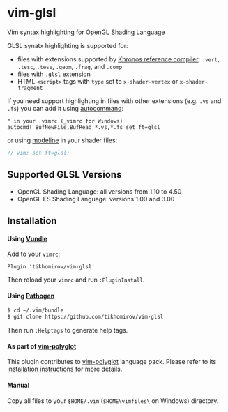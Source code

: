 # vim-glsl

Vim syntax highlighting for OpenGL Shading Language

GLSL synatx highlighting is supported for:

- files with extensions supported by [Khronos reference compiler](https://github.com/KhronosGroup/glslang): `.vert`, `.tesc`, `.tese`, `.geom`, `.frag`, and `.comp`
- files with `.glsl` extension
- HTML `<script>` tags with `type` set to `x-shader-vertex` or `x-shader-fragment`

If you need support highlighting in files with other extensions (e.g. `.vs` and `.fs`) you can add it using [autocommand](http://vimdoc.sourceforge.net/htmldoc/autocmd.html#:autocmd):

```viml
" in your .vimrc (_vimrc for Windows)
autocmd! BufNewFile,BufRead *.vs,*.fs set ft=glsl
```

or using [modeline](http://vimdoc.sourceforge.net/htmldoc/options.html#modeline) in your shader files:

```glsl
// vim: set ft=glsl:
```

## Supported GLSL Versions

- OpenGL Shading Language: all versions from 1.10 to 4.50
- OpenGL ES Shading Language: versions 1.00 and 3.00

## Installation

#### Using [Vundle](https://github.com/gmarik/vundle)

Add to your `vimrc`:

```viml
Plugin 'tikhomirov/vim-glsl'
```

Then reload your `vimrc` and run `:PluginInstall`.

#### Using [Pathogen](https://github.com/tpope/vim-pathogen)

```sh
$ cd ~/.vim/bundle
$ git clone https://github.com/tikhomirov/vim-glsl
```

Then run `:Helptags` to generate help tags.

#### As part of [vim-polyglot](https://github.com/sheerun/vim-polyglot)

This plugin contributes to [vim-polyglot](https://github.com/sheerun/vim-polyglot) language pack. Please refer to its [installation instructions](https://github.com/sheerun/vim-polyglot#installation) for more details.

#### Manual

Copy all files to your `$HOME/.vim` (`$HOME\vimfiles\` on Windows) directory.

